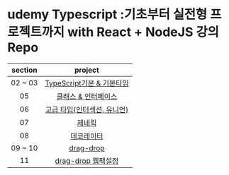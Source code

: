 # udemy Typescript :기초부터 실전형 프로젝트까지 with React + NodeJS 강의 Repo

| section |                                                project                                                |
| :-----: | :---------------------------------------------------------------------------------------------------: |
| 02 ~ 03 | [TypeScript기본 & 기본타입](https://github.com/Anjiwoong/TypeScript-Study/tree/main/understanding-ts) |
|   05    |    [클래스 & 인터페이스](https://github.com/Anjiwoong/TypeScript-Study/tree/main/class-interface)     |
|   06    | [고급 타입(인터섹션, 유니언)](https://github.com/Anjiwoong/TypeScript-Study/tree/main/advanced-type)  |
|   07    |               [제네릭](https://github.com/Anjiwoong/TypeScript-Study/tree/main/generic)               |
|   08    |           [데코레이터](https://github.com/Anjiwoong/TypeScript-Study/tree/main/decorators)            |
| 09 ~ 10 |            [drag-drop](https://github.com/Anjiwoong/TypeScript-Study/tree/main/drag-drop)             |
|   11    |                                        [drag-drop 웹팩설정]()                                         |
